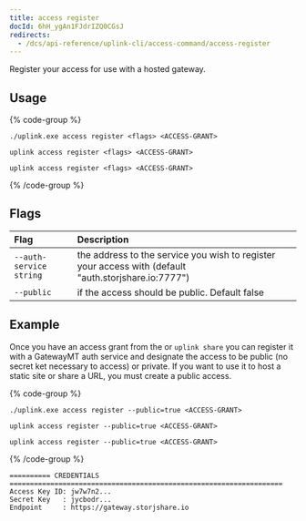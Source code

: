 ```yaml
---
title: access register
docId: 6hH_ygAn1FJdrIZQ0CGsJ
redirects:
  - /dcs/api-reference/uplink-cli/access-command/access-register
---
```


Register your access for use with a hosted gateway.

## Usage

{% code-group %}

```windows
./uplink.exe access register <flags> <ACCESS-GRANT>
```

```linux
uplink access register <flags> <ACCESS-GRANT>
```

```macos
uplink access register <flags> <ACCESS-GRANT>
```

{% /code-group %}

## Flags

| Flag                    | Description                                                                                          |
| :---------------------- | :--------------------------------------------------------------------------------------------------- |
| `--auth-service string` | the address to the service you wish to register your access with (default "auth.storjshare.io:7777") |
| `--public`              | if the access should be public. Default false                                                        |

## Example

Once you have an access grant from the [](docId:OXSINcFRuVMBacPvswwNU) or `uplink share` you can register it with a GatewayMT auth service and designate the access to be public (no secret ket necessary to access) or private. If you want to use it to host a static site or share a URL, you must create a public access.

{% code-group %}

```windows
./uplink.exe access register --public=true <ACCESS-GRANT>
```

```linux
uplink access register --public=true <ACCESS-GRANT>
```

```macos
uplink access register --public=true <ACCESS-GRANT>
```

{% /code-group %}

```Text
========== CREDENTIALS ===================================================================
Access Key ID: jw7w7n2...
Secret Key   : jycbodr...
Endpoint     : https://gateway.storjshare.io
```
